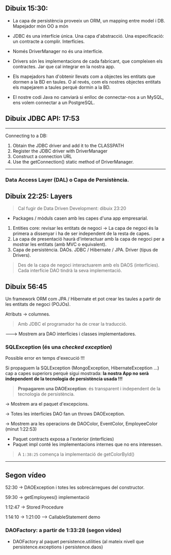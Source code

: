 Dibuix 15:30:
-------------

- La capa de persistència proveeix un ORM, un mapping entre model i DB. Mapejador món OO a món

- JDBC és una interfície única. Una capa d'abstracció. Una especificació: un contracte a complir. Interfícies.

- Només DriverManager no és una interfície.

- Drivers són les implementacions de cada fabricant, que compleixen els contractes. Jar que cal integrar en la nostra app.

- Els mapejadors han d'obtenir llevats com a objectes les entitats que dormen a la BD en taules. O al revés, com els nostres objectes entitats els mapejarem a taules perquè dormin a la BD.

- El nostre codi Java no canviarà si enlloc de connectar-nos a un MySQL, ens volem connectar a un PostgreSQL.



Dibuix JDBC API: 17:53
-----------------------

---
Connecting to a DB:  
1. Obtain the JDBC driver and add it to the CLASSPATH
2. Register the JDBC driver with DriverManager
3. Construct a connection URL
4. Use the getConnection() static method of DriverManager.

---
### Data Access Layer (DAL) o Capa de Persistència.


Dibuix 22:25: Layers
--------------------

> Cal fugir de Data Driven Development: dibuix 23:20

- Packages / mòduls casen amb les capes d'una app empresarial.

1. Entities core: revisar les entitats de negoci -> La capa de negoci és la primera a dissenyar i ha de ser independent de la resta de capes.
2. La capa de presentació haurà d'interactuar amb la capa de negoci per a mostrar les entitats (amb MVC o equivalent).
3. Capa de persistència. DAOs. JDBC / Hibernate / JPA. Driver (tipus de Drivers).

> Des de la capa de negoci interactuarem amb els DAOS (interfícies). Cada interfície DAO tindrà la seva implementació.


Dibuix 56:45
-------------

Un framework ORM com JPA / Hibernate et pot crear les taules a partir de les entitats de negoci (POJOs).

Atributs -> columnes.

> Amb JDBC el programador ha de crear la traducció.

---> Mostrem ara DAO interfícies i classes implementadores.

### SQLException (és una _checked exception_)

Possible error en temps d'execució !!!

Si propaguem la SQLException (MongoException, HibernateException ...) cap a capes superiors perquè sigui mostrada: **la nostra App no serà independent de la tecnologia de persistència usada !!!**

> **Propagarem una DAOException**: és transparent i independent de la tecnologia de persistència.

-> Mostrem ara el paquet d'excepcions.  

-> Totes les interfícies DAO fan un throws DAOException.

-> Mostrem ara les operacions de DAOColor, EventColor, EmployeeColor (minut 1:22:53)

- Paquet contracts exposa a l'exterior (interfícies)
- Paquet impl conté les implementacions internes que no ens interessen.

> A ``1:38:25`` comença la implementació de getColorById()

---
## Segon vídeo

52:30 -> DAOException i totes les sobrecàrregues del constructor.

59:30 -> getEmployees() implementació

1:12:47 -> Stored Procedure

1:14:10 -> 1:21:00 --> CallableStatement demo

### DAOFactory: a partir de 1:33:28 (segon vídeo)

- DAOFactory al paquet persistence.utilities (al mateix nivell que persistence.exceptions i persistence.daos)


